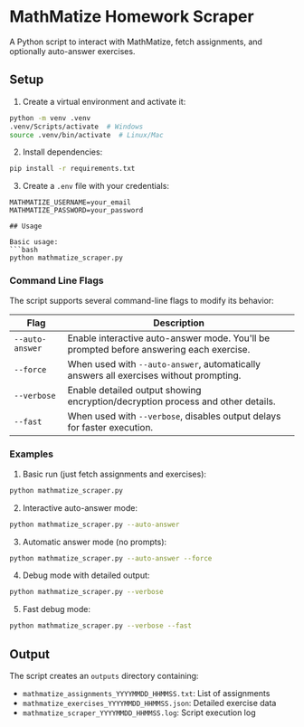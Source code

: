 # MathMatize Homework Scraper

A Python script to interact with MathMatize, fetch assignments, and optionally auto-answer exercises.

## Setup

1. Create a virtual environment and activate it:
```bash
python -m venv .venv
.venv/Scripts/activate  # Windows
source .venv/bin/activate  # Linux/Mac
```

2. Install dependencies:
```bash
pip install -r requirements.txt
```

3. Create a `.env` file with your credentials:
```env
MATHMATIZE_USERNAME=your_email
MATHMATIZE_PASSWORD=your_password

## Usage

Basic usage:
```bash
python mathmatize_scraper.py
```

### Command Line Flags

The script supports several command-line flags to modify its behavior:

| Flag | Description |
|------|-------------|
| `--auto-answer` | Enable interactive auto-answer mode. You'll be prompted before answering each exercise. |
| `--force` | When used with `--auto-answer`, automatically answers all exercises without prompting. |
| `--verbose` | Enable detailed output showing encryption/decryption process and other details. |
| `--fast` | When used with `--verbose`, disables output delays for faster execution. |

### Examples

1. Basic run (just fetch assignments and exercises):
```bash
python mathmatize_scraper.py
```

2. Interactive auto-answer mode:
```bash
python mathmatize_scraper.py --auto-answer
```

3. Automatic answer mode (no prompts):
```bash
python mathmatize_scraper.py --auto-answer --force
```

4. Debug mode with detailed output:
```bash
python mathmatize_scraper.py --verbose
```

5. Fast debug mode:
```bash
python mathmatize_scraper.py --verbose --fast
```

## Output

The script creates an `outputs` directory containing:
- `mathmatize_assignments_YYYYMMDD_HHMMSS.txt`: List of assignments
- `mathmatize_exercises_YYYYMMDD_HHMMSS.json`: Detailed exercise data
- `mathmatize_scraper_YYYYMMDD_HHMMSS.log`: Script execution log